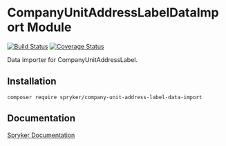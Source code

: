 # CompanyUnitAddressLabelDataImport Module
[![Build Status](https://travis-ci.org/spryker/company-unit-address-label-data-import.svg)](https://travis-ci.org/spryker/company-unit-address-label-data-import)
[![Coverage Status](https://coveralls.io/repos/github/spryker/company-unit-address-label-data-import/badge.svg)](https://coveralls.io/github/spryker/company-unit-address-label-data-import)

Data importer for CompanyUnitAddressLabel.

## Installation

```
composer require spryker/company-unit-address-label-data-import
```

## Documentation

[Spryker Documentation](https://academy.spryker.com/developing_with_spryker/module_guide/modules.html)
